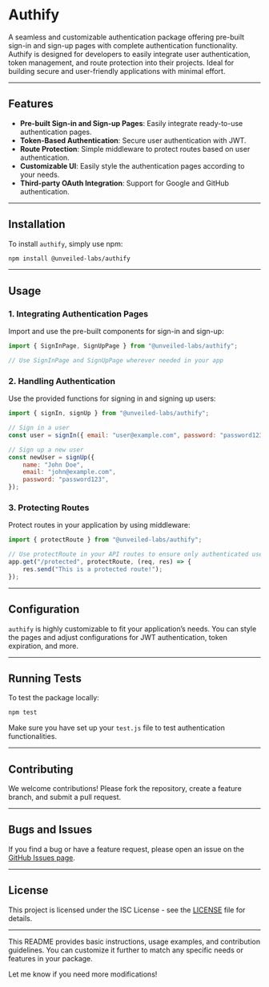 # Authify

A seamless and customizable authentication package offering pre-built sign-in and sign-up pages with complete authentication functionality. Authify is designed for developers to easily integrate user authentication, token management, and route protection into their projects. Ideal for building secure and user-friendly applications with minimal effort.

---

## Features

-   **Pre-built Sign-in and Sign-up Pages**: Easily integrate ready-to-use authentication pages.
-   **Token-Based Authentication**: Secure user authentication with JWT.
-   **Route Protection**: Simple middleware to protect routes based on user authentication.
-   **Customizable UI**: Easily style the authentication pages according to your needs.
-   **Third-party OAuth Integration**: Support for Google and GitHub authentication.

---

## Installation

To install `authify`, simply use npm:

```bash
npm install @unveiled-labs/authify
```

---

## Usage

### 1. **Integrating Authentication Pages**

Import and use the pre-built components for sign-in and sign-up:

```javascript
import { SignInPage, SignUpPage } from "@unveiled-labs/authify";

// Use SignInPage and SignUpPage wherever needed in your app
```

### 2. **Handling Authentication**

Use the provided functions for signing in and signing up users:

```javascript
import { signIn, signUp } from "@unveiled-labs/authify";

// Sign in a user
const user = signIn({ email: "user@example.com", password: "password123" });

// Sign up a new user
const newUser = signUp({
    name: "John Doe",
    email: "john@example.com",
    password: "password123",
});
```

### 3. **Protecting Routes**

Protect routes in your application by using middleware:

```javascript
import { protectRoute } from "@unveiled-labs/authify";

// Use protectRoute in your API routes to ensure only authenticated users can access them
app.get("/protected", protectRoute, (req, res) => {
    res.send("This is a protected route!");
});
```

---

## Configuration

`authify` is highly customizable to fit your application’s needs. You can style the pages and adjust configurations for JWT authentication, token expiration, and more.

---

## Running Tests

To test the package locally:

```bash
npm test
```

Make sure you have set up your `test.js` file to test authentication functionalities.

---

## Contributing

We welcome contributions! Please fork the repository, create a feature branch, and submit a pull request.

---

## Bugs and Issues

If you find a bug or have a feature request, please open an issue on the [GitHub Issues page](https://github.com/unveiled-labs/authify/issues).

---

## License

This project is licensed under the ISC License - see the [LICENSE](LICENSE) file for details.

---

This README provides basic instructions, usage examples, and contribution guidelines. You can customize it further to match any specific needs or features in your package.

Let me know if you need more modifications!
